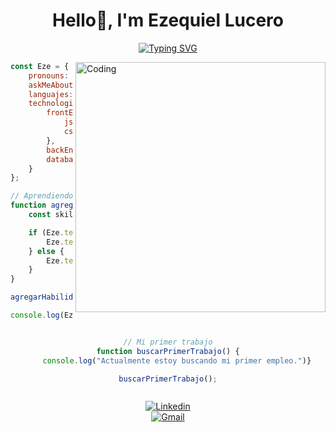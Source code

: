 <h1 align="center">Hello👋, I'm Ezequiel Lucero</h1>
<div align="center">
<a href="https://git.io/typing-svg"><img src="https://readme-typing-svg.demolab.com?font=Fira+Code&pause=1000&color=4EF739&width=800&lines=A+FrontEnd+and+Software+developer+student+from+Argentina%2C+San+Luis" alt="Typing SVG" /></a>
</div>

<div align="left">
<img align="right" alt="Coding" width="400" src="https://media.giphy.com/media/wwg1suUiTbCY8H8vIA/giphy-downsized-large.gif"
</div>

<div align="left">

</div>

```javascript
const Eze = {
    pronouns: "He" | "Him",
    askMeAbout: ["web dev", "tech", "games", "music"],
    languajes: ["spanish", "english"],
    technologies: {
        frontEnd: {
            js: ["React", "Js Vanilla"],
            css: ["Bootstrap", "SASS", "GSAP", "Framer Motion", "ThreeJs"]
        },
        backEnd: ["Java", "C++"],
        databases: ["MySql", "MongoDB"],
    }
};

// Aprendiendo nueva skill
function agregarHabilidadFrontEnd(skillName) {
    const skillCategory = "frontEnd";

    if (Eze.technologies[skillCategory]) {
        Eze.technologies[skillCategory].js.push(skillName);
    } else {
        Eze.technologies[skillCategory] = { js: [skillName] };
    }
}

agregarHabilidadFrontEnd("NextJS");

console.log(Eze);

```

<div align="center">

```javascript

// Mi primer trabajo
function buscarPrimerTrabajo() {
    console.log("Actualmente estoy buscando mi primer empleo.")}

buscarPrimerTrabajo();
```
</div>

<div align="center", style="display: flex; flex-direction: column;">

[![Linkedin](https://img.shields.io/badge/-LinkedIn-222222?style=flat-square&logo=Linkedin&logoColor=white&link=https://www.linkedin.com/in/lucero-ezequiel/)](https://www.linkedin.com/in/lucero-ezequiel/)
<br>
[![Gmail](https://img.shields.io/badge/Gmail-carlosezequieldev%40gmail.com-red)](mailto:carlosezequieldev@gmail.com)

</div>

